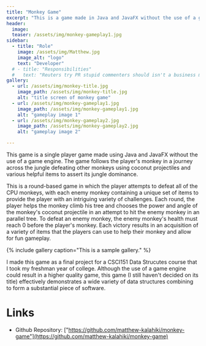 ```yaml
---
title: "Monkey Game"
excerpt: "This is a game made in Java and JavaFX without the use of a game engine about monkeys"
header:
  image:
  teaser: /assets/img/monkey-gameplay1.jpg
sidebar:
  - title: "Role"
    image: /assets/img/Matthew.jpg
    image_alt: "logo"
    text: "Developer"
  # - title: "Responsibilities"
  #   text: "Reuters try PR stupid commenters should isn't a business model"
gallery:
  - url: /assets/img/monkey-title.jpg
    image_path: /assets/img/monkey-title.jpg
    alt: "title screen of monkey game"
  - url: /assets/img/monkey-gameplay1.jpg
    image_path: /assets/img/monkey-gameplay1.jpg
    alt: "gameplay image 1"
  - url: /assets/img/monkey-gameplay2.jpg
    image_path: /assets/img/monkey-gameplay2.jpg
    alt: "gameplay image 2"

---
```


This game is a single player game made using Java and JavaFX without the use of a game engine. The game follows the player's monkey in a journey across the jungle defeating other monkeys using coconut projectiles and various helpful items to assert its jungle dominance. 

This is a round-based game in which the player attempts to defeat all of the CPU monkeys, with each enemy monkey containing a unique set of items to provide the player with an intriguing variety of challenges. Each round, the player helps the monkey climb his tree and chooses the power and angle of the monkey's coconut projectile in an attempt to hit the enemy monkey in an parallel tree. To defeat an enemy monkey, the enemy monkey's health must reach 0 before the player's monkey. Each victory results in an acquisition of a variety of items that the players can use to help their monkey and allow for fun gameplay.

{% include gallery caption="This is a sample gallery." %}

I made this game as a final project for a CSCI151 Data Strucutes course that I took my freshman year of college. Although the use of a game engine could result in a higher quality game, this game (I still haven't decided on its title) effectively demonstrates a wide variety of data structures combining to form a substantial piece of software.

# Links
- Github Repository: ["https://github.com/matthew-kalahiki/monkey-game"](https://github.com/matthew-kalahiki/monkey-game)
